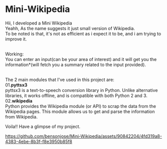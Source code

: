 # Mini-Wikipedia
Hii, I developed a Mini Wikipedia<br>
Yeahh, As the name suggests it just small version of Wikipedia.<br>
To be noted is that, it's not as efficient as i expect it to be, and i am trying to improve it.<br>
<br>

Working:<br>
You can enter an input(can be your area of interest) and it will get you the information*(will fetch you a summary related to the input provided).<br>
<br>

The 2 main modules that I've used in this project are:<br>
01.**pyttsx3**<br>
pyttsx3 is a text-to-speech conversion library in Python. Unlike alternative libraries, it works offline, and is compatible with both Python 2 and 3.<br>
02.**wikipedia**<br>
Python provides the Wikipedia module (or API) to scrap the data from the Wikipedia pages. This module allows us to get and parse the information from Wikipedia.<br>



Voila!! Have a glimpse of my project.<br>






https://github.com/bensonjose/Mini-Wikipedia/assets/90842204/4fd319a8-4383-4ebe-8b3f-f8e3950b85f8


